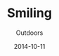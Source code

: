 ---
title: Smiling
subtitle: Outdoors
layout: page
modal-id: 1
date: 2014-10-11
img: frazer-smiling-outdoors.jpg
thumbnail: frazer-smiling-outdoors-thumbnail.jpg
alt: Frazer Kirkman, smiling
project-date: October 2014
description: A photo of Frazer, enjoying the sunlight outdoors. Photo by Michael Kubler <a href="https://twitter.com/kublermdk" target="_blank">@kublermdk</a>

---